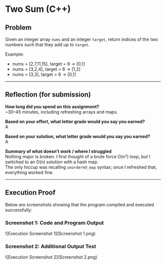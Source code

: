 # Two Sum (C++)

## Problem
Given an integer array `nums` and an integer `target`, return indices of the two numbers such that they add up to `target`.

Example:
- nums = [2,7,11,15], target = 9 → [0,1]
- nums = [3,2,4], target = 6 → [1,2]
- nums = [3,3], target = 6 → [0,1]

---

## Reflection (for submission)

**How long did you spend on this assignment?**  
~30–45 minutes, including refreshing arrays and maps.

**Based on your effort, what letter grade would you say you earned?**  
A  

**Based on your solution, what letter grade would you say you earned?**  
A  

**Summary of what doesn’t work / where I struggled**  
Nothing major is broken. I first thought of a brute force O(n²) loop, but I switched to an O(n) solution with a hash map.  
The only hiccup was recalling `unordered_map` syntax; once I refreshed that, everything worked fine.

---

## Execution Proof

Below are screenshots showing that the program compiled and executed successfully:

### Screenshot 1: Code and Program Output  
![Execution Screenshot 1](Screenshot 1.png)

### Screenshot 2: Additional Output Test  
![Execution Screenshot 2](Screenshot 2.png)
